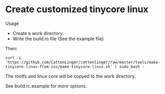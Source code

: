 # Create customized tinycore linux

Usage

- Create a work directory.
- Write the build.rc file (See the example file)

Then:
```
curl -L 'https://github.com/CattenLinger/cattenlinger/raw/master/tools/make-tinycore-linux-from-iso/make-tinycore-linux.sh' | sudo bash -
```

The rootfs and linux core will be copyed to the work directory.

See build.rc.example for more options.